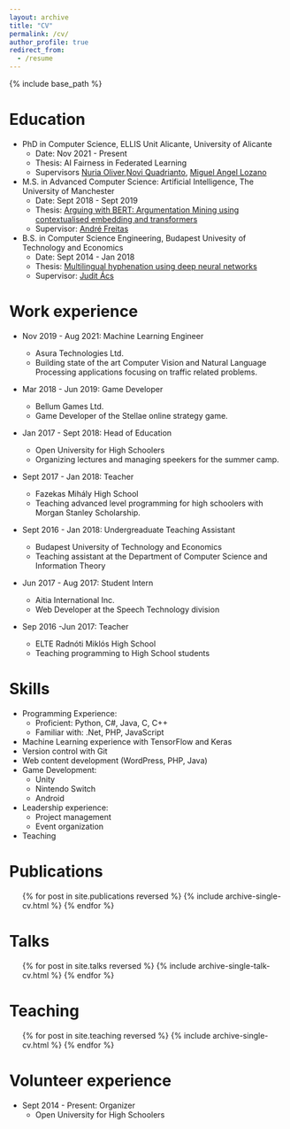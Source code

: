 ```yaml
---
layout: archive
title: "CV"
permalink: /cv/
author_profile: true
redirect_from:
  - /resume
---
```


{% include base_path %}

Education
======
* PhD in Computer Science, ELLIS Unit Alicante, University of Alicante
  * Date: Nov 2021 - Present
  * Thesis: AI Fairness in Federated Learning
  * Supervisors [Nuria Oliver](https://www.nuriaoliver.com/),[Novi Quadrianto](https://profiles.sussex.ac.uk/p335583-novi-quadrianto), [Miguel Angel Lozano](https://sites.google.com/site/malozanohomepage/)
* M.S. in Advanced Computer Science: Artificial Intelligence, The University of Manchester
  * Date: Sept 2018 - Sept 2019
  * Thesis: [Arguing with BERT: Argumentation Mining using contextualised embedding and transformers](http://negedng.github.io/files/MSc_thesis.pdf)
  * Supervisor: [André Freitas](http://andrefreitas.org/)
* B.S. in Computer Science Engineering, Budapest Univesity of Technology and Economics
  * Date: Sept 2014 - Jan 2018
  * Thesis: [Multilingual hyphenation using deep neural networks](http://negedng.github.io/files/BSc_thesis.pdf)
  * Supervisor: [Judit Ács](https://hlt.bme.hu/en/judit)

Work experience
======
* Nov 2019 - Aug 2021: Machine Learning Engineer
  * Asura Technologies Ltd.
  * Building state of the art Computer Vision and Natural Language Processing applications focusing on traffic related problems.

* Mar 2018 - Jun 2019: Game Developer
  * Bellum Games Ltd.
  * Game Developer of the Stellae online strategy game.

* Jan 2017 - Sept 2018: Head of Education
  * Open University for High Schoolers
  * Organizing lectures and managing speekers for the summer camp.

* Sept 2017 - Jan 2018: Teacher
  * Fazekas Mihály High School
  * Teaching advanced level programming for high schoolers with Morgan Stanley Scholarship.

* Sept 2016 - Jan 2018: Undergreaduate Teaching Assistant
  * Budapest University of Technology and Economics
  * Teaching assistant at the Department of Computer Science and Information Theory

* Jun 2017 - Aug 2017: Student Intern
  * Aitia International Inc.
  * Web Developer at the Speech Technology division

* Sep 2016 -Jun 2017: Teacher
  * ELTE Radnóti Miklós High School
  * Teaching programming to High School students
  
Skills
======
* Programming Experience:
  * Proficient: Python, C#, Java, C, C++
  * Familiar with: .Net, PHP, JavaScript
* Machine Learning experience with TensorFlow and Keras
* Version control with Git
* Web content development (WordPress, PHP, Java)
* Game Development:
  * Unity
  * Nintendo Switch
  * Android
* Leadership experience:
  * Project management
  * Event organization
* Teaching

Publications
======
  <ul>{% for post in site.publications reversed %}
    {% include archive-single-cv.html %}
  {% endfor %}</ul>
  
Talks
======
  <ul>{% for post in site.talks reversed %}
    {% include archive-single-talk-cv.html %}
  {% endfor %}</ul>
  
Teaching
======
  <ul>{% for post in site.teaching reversed %}
    {% include archive-single-cv.html %}
  {% endfor %}</ul>
  
Volunteer experience
======
* Sept 2014 - Present: Organizer
  * Open University for High Schoolers
